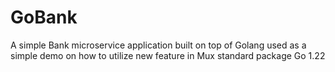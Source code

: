 # GoBank

A simple Bank microservice application built on top of Golang used as a simple demo on how to utilize new feature in Mux standard package Go 1.22